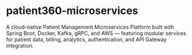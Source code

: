 # patient360-microservices
A cloud-native Patient Management Microservices Platform built with Spring Boot, Docker, Kafka, gRPC, and AWS — featuring modular services for patient data, billing, analytics, authentication, and API Gateway integration.
